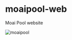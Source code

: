 # moaipool-web
Moai Pool website

![moaipool](![bg](https://user-images.githubusercontent.com/84546123/119172747-9ab64880-ba66-11eb-9c20-997d239f3290.jpg))

